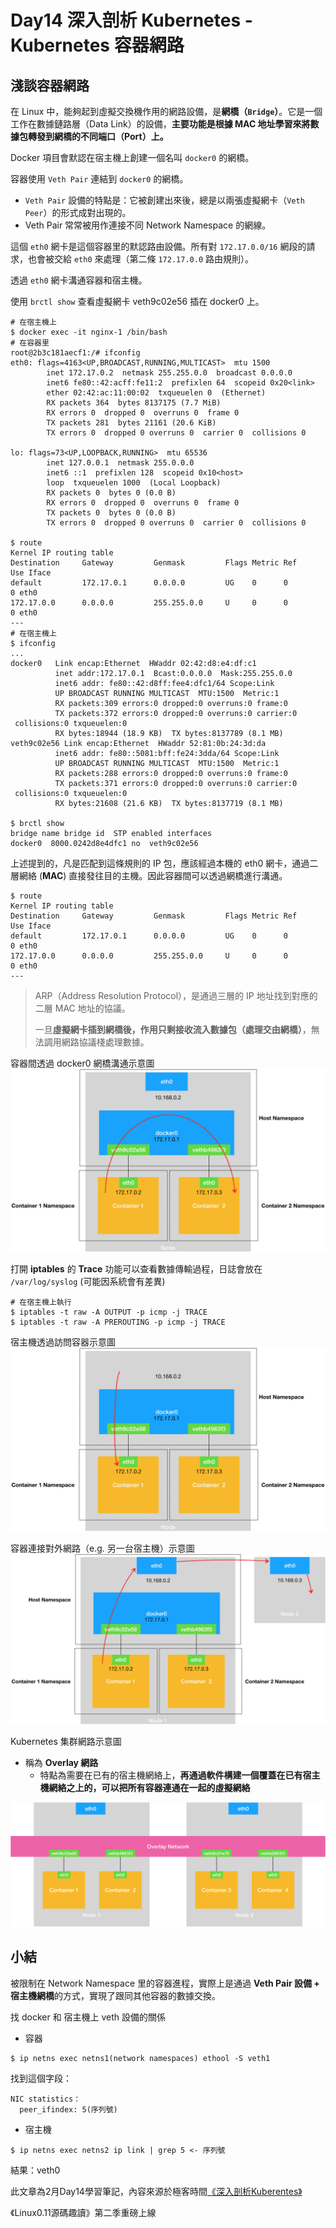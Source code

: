 # Day14 深入剖析 Kubernetes - Kubernetes 容器網路

## 淺談容器網路

在 Linux 中，能夠起到虛擬交換機作用的網路設備，是**網橋（`Bridge`）**。它是一個工作在數據鏈路層（Data Link）的設備，**主要功能是根據 MAC 地址學習來將數據包轉發到網橋的不同端口（Port）上。**

Docker 項目會默認在宿主機上創建一個名叫 `docker0` 的網橋。

容器使用 `Veth Pair` 連結到 `docker0` 的網橋。 

- `Veth Pair` 設備的特點是：它被創建出來後，總是以兩張虛擬網卡（`Veth Peer`）的形式成對出現的。
- Veth Pair 常常被用作連接不同 Network Namespace 的網線。


這個 `eth0` 網卡是這個容器里的默認路由設備。所有對 `172.17.0.0/16` 網段的請求，也會被交給 `eth0` 來處理（第二條 `172.17.0.0` 路由規則）。

透過 `eth0` 網卡溝通容器和宿主機。

使用 `brctl show` 查看虛擬網卡 veth9c02e56 插在 docker0 上。

```shell
# 在宿主機上
$ docker exec -it nginx-1 /bin/bash
# 在容器里
root@2b3c181aecf1:/# ifconfig
eth0: flags=4163<UP,BROADCAST,RUNNING,MULTICAST>  mtu 1500
        inet 172.17.0.2  netmask 255.255.0.0  broadcast 0.0.0.0
        inet6 fe80::42:acff:fe11:2  prefixlen 64  scopeid 0x20<link>
        ether 02:42:ac:11:00:02  txqueuelen 0  (Ethernet)
        RX packets 364  bytes 8137175 (7.7 MiB)
        RX errors 0  dropped 0  overruns 0  frame 0
        TX packets 281  bytes 21161 (20.6 KiB)
        TX errors 0  dropped 0 overruns 0  carrier 0  collisions 0
        
lo: flags=73<UP,LOOPBACK,RUNNING>  mtu 65536
        inet 127.0.0.1  netmask 255.0.0.0
        inet6 ::1  prefixlen 128  scopeid 0x10<host>
        loop  txqueuelen 1000  (Local Loopback)
        RX packets 0  bytes 0 (0.0 B)
        RX errors 0  dropped 0  overruns 0  frame 0
        TX packets 0  bytes 0 (0.0 B)
        TX errors 0  dropped 0 overruns 0  carrier 0  collisions 0
        
$ route
Kernel IP routing table
Destination     Gateway         Genmask         Flags Metric Ref    Use Iface
default         172.17.0.1      0.0.0.0         UG    0      0        0 eth0
172.17.0.0      0.0.0.0         255.255.0.0     U     0      0        0 eth0
---
# 在宿主機上
$ ifconfig
...
docker0   Link encap:Ethernet  HWaddr 02:42:d8:e4:df:c1  
          inet addr:172.17.0.1  Bcast:0.0.0.0  Mask:255.255.0.0
          inet6 addr: fe80::42:d8ff:fee4:dfc1/64 Scope:Link
          UP BROADCAST RUNNING MULTICAST  MTU:1500  Metric:1
          RX packets:309 errors:0 dropped:0 overruns:0 frame:0
          TX packets:372 errors:0 dropped:0 overruns:0 carrier:0
 collisions:0 txqueuelen:0 
          RX bytes:18944 (18.9 KB)  TX bytes:8137789 (8.1 MB)
veth9c02e56 Link encap:Ethernet  HWaddr 52:81:0b:24:3d:da  
          inet6 addr: fe80::5081:bff:fe24:3dda/64 Scope:Link
          UP BROADCAST RUNNING MULTICAST  MTU:1500  Metric:1
          RX packets:288 errors:0 dropped:0 overruns:0 frame:0
          TX packets:371 errors:0 dropped:0 overruns:0 carrier:0
 collisions:0 txqueuelen:0 
          RX bytes:21608 (21.6 KB)  TX bytes:8137719 (8.1 MB)
          
$ brctl show
bridge name bridge id  STP enabled interfaces
docker0  8000.0242d8e4dfc1 no  veth9c02e56
```

上述提到的，凡是匹配到這條規則的 IP 包，應該經過本機的 eth0 網卡，通過二層網絡 (**MAC**) 直接發往目的主機。因此容器間可以透過網橋進行溝通。
```shell
$ route
Kernel IP routing table
Destination     Gateway         Genmask         Flags Metric Ref    Use Iface
default         172.17.0.1      0.0.0.0         UG    0      0        0 eth0
172.17.0.0      0.0.0.0         255.255.0.0     U     0      0        0 eth0
---
```
> ARP（Address Resolution Protocol），是通過三層的 IP 地址找到對應的二層 MAC 地址的協議。
> 
> 一旦**虛擬網卡插到網橋後，作用只剩接收流入數據包（處理交由網橋）**，無法調用網路協議棧處理數據。

容器間透過 docker0 網橋溝通示意圖
![](media/16767976762793/16770775340574.png)

打開 **iptables** 的 **Trace** 功能可以查看數據傳輸過程，日誌會放在 ` /var/log/syslog` (可能因系統會有差異)
```shell
# 在宿主機上執行
$ iptables -t raw -A OUTPUT -p icmp -j TRACE
$ iptables -t raw -A PREROUTING -p icmp -j TRACE
```

宿主機透過訪問容器示意圖
![](media/16767976762793/16770778322406.png)

容器連接對外網路（e.g. 另一台宿主機）示意圖
![](media/16767976762793/16770778988206.png)

Kubernetes 集群網路示意圖
- 稱為 **Overlay 網路**
    - 特點為需要在已有的宿主機網絡上，**再通過軟件構建一個覆蓋在已有宿主機網絡之上的，可以把所有容器連通在一起的虛擬網絡**
    
![](media/16767976762793/16770780126242.png)


## 小結

被限制在 Network Namespace 里的容器進程，實際上是通過 **Veth Pair 設備 + 宿主機網橋**的方式，實現了跟同其他容器的數據交換。

找 docker 和 宿主機上 veth 設備的關係
-  容器
```shell
$ ip netns exec netns1(network namespaces) ethool -S veth1
``` 
找到這個字段：
```
NIC statistics：
  peer_ifindex: 5(序列號)
```
-  宿主機
```shell
$ ip netns exec netns2 ip link | grep 5 <- 序列號
```
結果：veth0

此文章為2月Day14學習筆記，內容來源於極客時間[《深入剖析Kuberentes》](https://time.geekbang.org/column/article/64948)

《Linux0.11源碼趣讀》第二季重磅上線